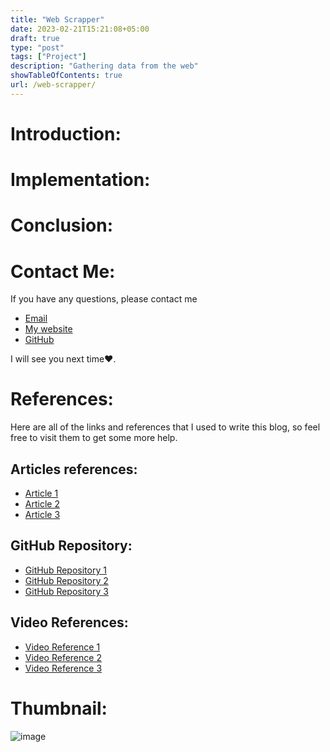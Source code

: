 ```yaml
---
title: "Web Scrapper"
date: 2023-02-21T15:21:08+05:00
draft: true
type: "post"
tags: ["Project"]
description: "Gathering data from the web"
showTableOfContents: true
url: /web-scrapper/
---
```


# Introduction:

# Implementation: 

# Conclusion:

# Contact Me:
If you have any questions, please contact me 
- [Email](mailto:99marafay@gmail.com)
- [My website](https://rafay99.info)
- [GitHub](github.com/rafay99-epic) 

I will see you next time❤️.

# References:
Here are all of the links and references that I used to write this blog, so feel free to visit them to get some more help.
## Articles references:
- [Article 1]()
- [Article 2]()
- [Article 3]()
## GitHub Repository:
- [GitHub Repository 1]()
- [GitHub Repository 2]()
- [GitHub Repository 3]()
## Video References:
- [Video Reference 1]()
- [Video Reference 2]()
- [Video Reference 3]()

# Thumbnail:
![image](/images/2023/)

